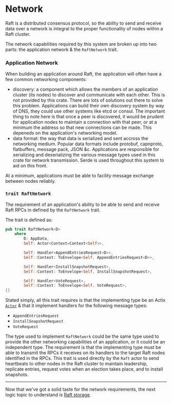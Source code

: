 Network
=======
Raft is a distributed consensus protocol, so the ability to send and receive data over a network is integral to the proper functionality of nodes within a Raft cluster.

The network capabilities required by this system are broken up into two parts: the application network & the `RaftNetwork` trait.

### Application Network
When building an application around Raft, the application will often have a few common networking components:
- discovery: a component which allows the members of an application cluster (its nodes) to discover and communicate with each other. This is not provided by this crate. There are lots of solutions out there to solve this problem. Applications can build their own discovery system by way of DNS, they could use other systems like etcd or consul. The important thing to note here is that once a peer is discovered, it would be prudent for application nodes to maintain a connection with that peer, or at a minimum the address so that new connections can be made. This depeneds on the application's networking model.
- data format: the way that data is serialized and sent accross the networking medium. Popular data formats include protobuf, capnproto, flatbuffers, message pack, JSON &c. Applications are responsible for serializing and deserializing the various message types used in this crate for network transmission. Serde is used throughout this system to aid on this front.

At a minimum, applications must be able to facility message exchange between nodes reliably.

### `trait RaftNetwork`
The requirement of an application's ability to be able to send and receive Raft RPCs in defined by the `RaftNetwork` trait.

The trait is defined as:

```rust
pub trait RaftNetwork<D>
    where
        D: AppData,
        Self: Actor<Context=Context<Self>>,

        Self: Handler<AppendEntriesRequest<D>>,
        Self::Context: ToEnvelope<Self, AppendEntriesRequest<D>>,

        Self: Handler<InstallSnapshotRequest>,
        Self::Context: ToEnvelope<Self, InstallSnapshotRequest>,

        Self: Handler<VoteRequest>,
        Self::Context: ToEnvelope<Self, VoteRequest>,
{}
```

Stated simply, all this trait requires is that the implementing type be an Actix [`Actor`](https://docs.rs/actix/latest/actix) & that it implement handlers for the following message types:
- `AppendEntriesRequest`
- `InstallSnapshotRequest`
- `VoteRequest`

The type used to implement `RaftNetwork` could be the same type used to provide the other networking capabilities of an application, or it could be an independent type. The requirement is that the implementing type must be able to transmit the RPCs it receives on its handlers to the target Raft nodes identified in the RPCs. This trait is used directly by the `Raft` actor to send heartbeats to other nodes in the Raft cluster to maintain leadership, replicate entries, request votes when an election takes place, and to install snapshots.

----

Now that we've got a solid taste for the network requirements, the next logic topic to understand is [Raft storage](https://railgun-rs.github.io/actix-raft/storage.html).
